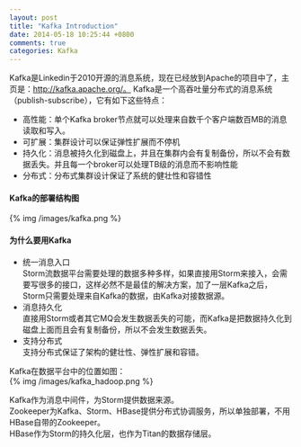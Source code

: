 ```yaml
---
layout: post
title: "Kafka Introduction"
date: 2014-05-18 10:25:44 +0800
comments: true
categories: Kafka
---
```

Kafka是Linkedin于2010开源的消息系统，现在已经放到Apache的项目中了，主页是：http://kafka.apache.org/。
Kafka是一个高吞吐量分布式的消息系统（publish-subscribe），它有如下这些特点：
<!--more-->
- 高性能：单个Kafka broker节点就可以处理来自数千个客户端数百MB的消息读取和写入。
- 可扩展：集群设计可以保证弹性扩展而不停机
- 持久化：消息被持久化到磁盘上，并且在集群内会有复制备份，所以不会有数据丢失。并且每一个broker可以处理TB级的消息而不影响性能
- 分布式：分布式集群设计保证了系统的健壮性和容错性  

#### Kafka的部署结构图 ####
{% img /images/kafka.png %} 
#### 为什么要用Kafka ####

- 统一消息入口  
Storm流数据平台需要处理的数据多种多样，如果直接用Storm来接入，会需要写很多的接口，这样必然不是最佳的解决方案，加了一层Kafka之后，Storm只需要处理来自Kafka的数据，由Kafka对接数据源。
- 消息持久化  
直接用Storm或者其它MQ会发生数据丢失的可能，而Kafka是把数据持久化到磁盘上面而且会有复制备份，所以不会发生数据丢失。
- 支持分布式  
支持分布式保证了架构的健壮性、弹性扩展和容错。

Kafka在数据平台中的位置如图：  
{% img /images/kafka_hadoop.png %} 

Kafka作为消息中间件，为Storm提供数据来源。  
Zookeeper为Kafka、Storm、HBase提供分布式协调服务，所以单独部署，不用HBase自带的Zookeeper。  
HBase作为Storm的持久化层，也作为Titan的数据存储层。 

